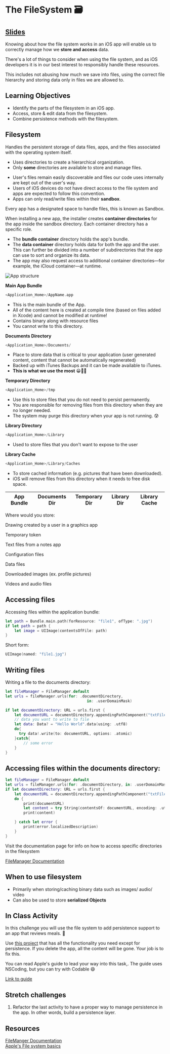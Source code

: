 <!-- Run this slideshow via the following command: -->
<!-- reveal-md README.md -w -->


<!-- .slide: class="header" -->

# The FileSystem 🗃

## [Slides](https://make-school-courses.github.io/MOB-2.1-Local-Persistence-in-iOS/Slides/Lesson4/README.html ':ignore')

<!-- > -->

Knowing about how the file system works in an iOS app will enable us to correctly manage how we **store and access** data.

There's a lot of things to consider when using the file system, and as iOS developers it is in our best interest to responsibly handle these resources.

This includes not abusing how much we save into files, using the correct file hierarchy and storing data only in files we are allowed to.

<!-- > -->

## Learning Objectives

- Identify the parts of the filesystem in an iOS app.
- Access, store & edit data from the filesystem.
- Combine persistence methods with the filesystem.

<!-- > -->

## Filesystem

Handles the persistent storage of data files, apps, and the files associated with the operating system itself.

- Uses directories to create a hierarchical organization.
- Only **some** directories are available to store and manage files.

<!-- > -->

- User's files remain easily discoverable and files our code uses internally are kept out of the user's way.
- Users of iOS devices do not have direct access to the file system and apps are expected to follow this convention.
- Apps can only read/write files within their **sandbox**.

Every app has a designated space to handle files, this is known as Sandbox.

<!-- > -->

When installing a new app, the installer creates **container directories** for the app inside the sandbox directory. Each container directory has a specific role.

- The **bundle container** directory holds the app's bundle.  
- The **data container** directory holds data for both the app and the user. This can further be divided into a number of subdirectories that the app can use to sort and organize its data.
- The app may also request access to additional container directories—for example, the iCloud container—at runtime.

<!-- > -->

![App structure](app-structure.png)

<!-- > -->

**Main App Bundle**

```swift
<Application_Home>/AppName.app
```

- This is the main bundle of the App.
- All of the content here is created at compile time (based on files added in Xcode) and cannot be modified at runtime!
- Contains binary along with resource files
- You cannot write to this directory.

<!-- > -->

**Documents Directory**

```swift
<Application_Home>/Documents/
```

- Place to store data that is critical to your application
(user generated content, content that cannot be automatically
regenerated)
- Backed up with iTunes Backups and it can be
made available to iTunes.
- **This is what we use the most** 😀👍🏼

<!-- > -->

**Temporary Directory**

```swift
<Application_Home>/tmp
```

- Use this to store files that you do not need to persist
permanently.
- You are responsible for removing files from this
directory when they are no longer needed.
- The system may purge this directory when your app is not running. 😰

<!-- > -->

**Library Directory**

```swift
<Application_Home>/Library
```

- Used to store files that you don't want to expose to the user

<!-- > -->

**Library Cache**

```swift
<Application_Home>/Library/Caches
```

- To store cached information (e.g. pictures that have been downloaded).
- iOS will remove files from this directory when it needs to free
disk space.

<!-- > -->

| App Bundle | Documents Dir  | Temporary Dir | Library Dir | Library Cache |
| -------- | --------- | ------ | ------ | ------ |

Where would you store:

<p class="fragment fade-up">Drawing created by a user in a graphics app</p>
<p class="fragment fade-up">Temporary token</p>
<p class="fragment fade-up">Text files from a notes app</p>
<p class="fragment fade-up">Configuration files</p>
<p class="fragment fade-up">Data files</p>
<p class="fragment fade-up">Downloaded images (ex. profile pictures)</p>
<p class="fragment fade-up">Videos and audio files</p>


<!-- > -->

## Accessing files

Accessing files within the application bundle:

```swift
let path = Bundle.main.path(forResource: "file1", ofType: ".jpg")
if let path = path {
    let image = UIImage(contentsOfFile: path)
}
```
Short form:
```swift
UIImage(named: "file1.jpg")
```

<!-- > -->

## Writing files

Writing a file to the documents directory:

```swift
let fileManager = FileManager.default
let urls = fileManager.urls(for: .documentDirectory,
                                    in: .userDomainMask)

if let documentDirectory: URL = urls.first {
    let documentURL = documentDirectory.appendingPathComponent("txtFile.txt")
    // data you want to write to file
    let data: Data? = "Hello World".data(using: .utf8)
    do{
      try data!.write(to: documentURL, options: .atomic)
    }catch{
        // some error    
    }
}
```

<!-- > -->

## Accessing files within the documents directory:


```swift
let fileManager = FileManager.default
let urls = fileManager.urls(for: .documentDirectory, in: .userDomainMask)
if let documentDirectory: URL = urls.first {
    let documentURL = documentDirectory.appendingPathComponent("txtFile.txt")
    do {
        print(documentURL)
        let content = try String(contentsOf: documentURL, encoding: .utf8)
        print(content)

    } catch let error {
        print(error.localizedDescription)
    }
}
 ```

<!-- > -->

Visit the documentation page for info on how to access specific directories in the filesystem

[FileManager Documentation](https://developer.apple.com/documentation/foundation/filemanager)

<!-- > -->

## When to use filesystem

- Primarily when storing/caching binary data such as images/ audio/ video
- Can also be used to store **serialized Objects**

<!-- > -->

## In Class Activity

In this challenge you will use the file system to add persistence support to an app that reviews meals. 🍜

Use [this project](https://developer.apple.com/sample-code/swift/downloads/08_ImplementEditAndDeleteBehavior.zip) that has all the functionality you need except for persistence. If you delete the app, all the content will be gone. Your job is to fix this.

<!-- > -->

You can read Apple's guide to lead your way into this task,. The guide uses NSCoding, but you can try with Codable 😄

[Link to guide](https://developer.apple.com/library/archive/referencelibrary/GettingStarted/DevelopiOSAppsSwift/PersistData.html#//apple_ref/doc/uid/TP40015214-CH14-SW1)

<!--Clone/Download the repo below to get started:

[Bundle Challenge - Robo Profiles](https://github.com/Product-College-Labs/RoboProfiles) -->

<!-- > -->

## Stretch challenges

1. Refactor the last activity to have a proper way to manage persistence in the app. In other words, build a persistence layer.

<!-- > -->

## Resources

[FileManger Documentation](https://developer.apple.com/documentation/foundation/filemanager)<br>
[Apple's File system basics](https://developer.apple.com/library/archive/documentation/FileManagement/Conceptual/FileSystemProgrammingGuide/FileSystemOverview/FileSystemOverview.html)
